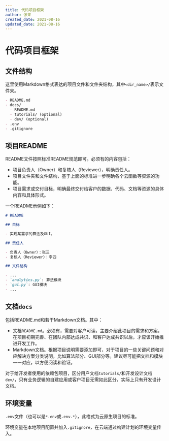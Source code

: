 ```yaml
---
title: 代码项目框架
author: 张果
created_date: 2021-08-16
updated_date: 2021-08-16
---
```


# 代码项目框架

## 文件结构

这里使用Markdown格式表达的项目文件和文件夹结构，其中`<dir_name>/`表示文件夹。

```markdown
- README.md
- docs/
  - README.md
  - tutorials/ (optional)
  - dev/ (optional)
- .env
- .gitignore
```

## 项目README

README文件按照标准README规范即可。必须有的内容包括：
- 项目负责人（Owner）和复核人（Reviewer），明确责任人。
- 项目文件夹和文件结构，基于上面的标准进一步明确各个云函数等资源的功能。
- 项目需求或交付目标，明确最终交付给客户的数据、代码、文档等资源的具体内容和具体形式。

一个README示例如下：

```markdown
# README

## 目标

- 实现某需求的算法及GUI。

## 责任人

- 负责人（Owner）：张三
- 复核人（Reviewer）：李四

## 文件结构

- ...
- `analytics.py`: 算法模块
- `gui.py`: GUI模块
- ...
```

## 文档`docs`

包括README.md和若干Markdown文档。其中：
- 文档`README.md`。必须有，需要对客户可读，主要介绍此项目的需求和方案，在项目初期完善、在团队内部达成共识、和客户达成共识以后，才应该开始推进开发工作。
- Markdown文档。根据项目说明需要添加即可，对于项目的一些关键问题和对应解决方案分类说明，比如算法部分、GUI部分等。建议尽可能把文档和模块一一对应，以方便阅读和验证。

对于给开发者使用的依赖包项目，区分用户文档`tutorials/`和开发设计文档`dev/`，只有业务逻辑的自建应用或客户项目无需如此区分，实际上只有开发设计文档。


## 环境变量

`.env`文件（也可以是`*.env`或`.env.*`），此格式为云原生项目的标准。

环境变量在本地项目配置并加入`.gitignore`，在云端通过构建计划的环境变量传入。
